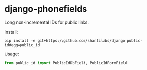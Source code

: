 django-phonefields
==================

Long non-incremental IDs for public links.

Install:
```
pip install -e git+https://github.com/shantilabs/django-public-id#egg=public_id
```

Usage:
```python
from public_id import PublicIdDbField, PublicIdFormField
```

